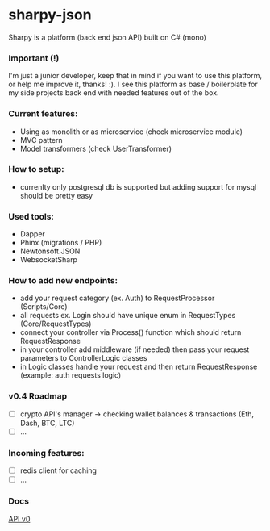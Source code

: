 # sharpy-json 
Sharpy is a platform (back end json API) built on C# (mono) 
 
### Important (!) 
 
I'm just a junior developer, keep that in mind if you want to use this platform, or help me improve it, thanks! :). I see this platform as base / boilerplate for my side projects back end with needed features out of the box. 

### Current features:
* Using as monolith or as microservice (check microservice module)
* MVC pattern
* Model transformers (check UserTransformer)

### How to setup:
* currenlty only postgresql db is supported but adding support for mysql should be pretty easy

### Used tools:
* Dapper
* Phinx (migrations / PHP)
* Newtonsoft.JSON
* WebsocketSharp

### How to add new endpoints:
+ add your request category (ex. Auth) to RequestProcessor (Scripts/Core)
+ all requests ex. Login should have unique enum in RequestTypes (Core/RequestTypes)
+ connect your controller via Process() function which should return RequestResponse
+ in your controller add middleware (if needed) then pass your request parameters to ControllerLogic classes
+ in Logic classes handle your request and then return RequestResponse (example: auth requests logic)

### v0.4 Roadmap
- [ ] crypto API's manager -> checking wallet balances & transactions (Eth, Dash, BTC, LTC)
- [ ] ...

### Incoming features:
- [ ] redis client for caching
- [ ] ...

### Docs
[API v0](https://htmlpreview.github.io/?https://github.com/mxss/sharpy-json/blob/master/docs/api_v0.html)
